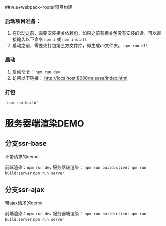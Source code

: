 ##vue+webpack+router项目构建

### 启动项目准备：
1. 在启动之前，需要安装相关依赖包，如果之前有相关包没有安装的话，可以直接输入以下命令
	`npm i` 或 `npm install`
2. 启动之前，需要先打包第三方文件库，即生成dll文件夹。
	`npm run dll`

### 启动
1. 启动命令：
	`npm run dev`
2. 访问以下链接：
	[http://localhost:8080/release/index.html](http://localhost:8080/release/index.html)

### 打包
	`npm run build`



# 服务器端渲染DEMO
## 分支ssr-base
不带请求的demo

前端渲染：`npm run dev`
服务器端渲染：
   `npm run build:client`
   `npm run build:server`
   `npm run server`
   
## 分支ssr-ajax
带ajax请求的demo

前端渲染：`npm run dev`
服务器端渲染：
   `npm run build:client`
   `npm run build:server`
   `npm run server`
